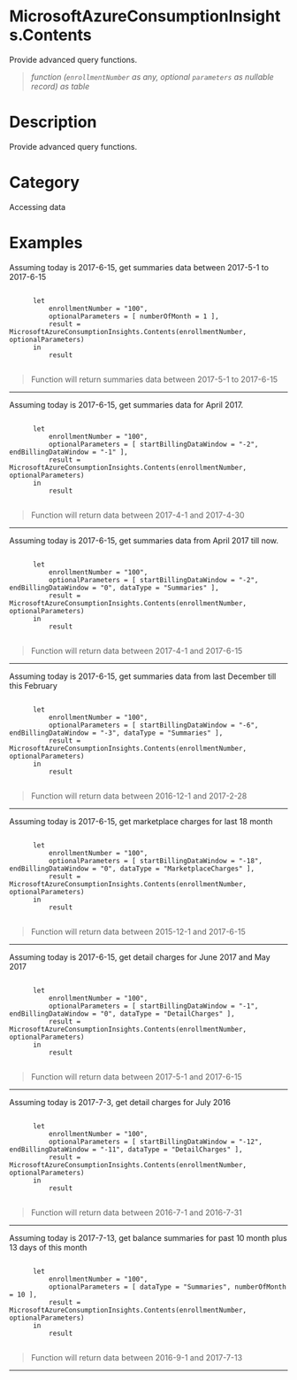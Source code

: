 # MicrosoftAzureConsumptionInsights.Contents
Provide advanced query functions.
> _function (<code>enrollmentNumber</code> as any, optional <code>parameters</code> as nullable record) as table_

# Description 
Provide advanced query functions.
# Category 
Accessing data
# Examples 
Assuming today is 2017-6-15, get summaries data between 2017-5-1 to 2017-6-15
```

      let    
          enrollmentNumber = "100",
          optionalParameters = [ numberOfMonth = 1 ],
          result = MicrosoftAzureConsumptionInsights.Contents(enrollmentNumber, optionalParameters)   
      in     
          result
    
```
> Function will return summaries data between 2017-5-1 to 2017-6-15
***
Assuming today is 2017-6-15, get summaries data for April 2017.
```

      let    
          enrollmentNumber = "100",
          optionalParameters = [ startBillingDataWindow = "-2", endBillingDataWindow = "-1" ],
          result = MicrosoftAzureConsumptionInsights.Contents(enrollmentNumber, optionalParameters)   
      in     
          result
    
```
> Function will return data between 2017-4-1 and 2017-4-30
***
Assuming today is 2017-6-15, get summaries data from April 2017 till now.
```

      let    
          enrollmentNumber = "100",
          optionalParameters = [ startBillingDataWindow = "-2", endBillingDataWindow = "0", dataType = "Summaries" ],
          result = MicrosoftAzureConsumptionInsights.Contents(enrollmentNumber, optionalParameters)   
      in     
          result
    
```
> Function will return data between 2017-4-1 and 2017-6-15
***
Assuming today is 2017-6-15, get summaries data from last December till this February 
```

      let    
          enrollmentNumber = "100",
          optionalParameters = [ startBillingDataWindow = "-6", endBillingDataWindow = "-3", dataType = "Summaries" ],
          result = MicrosoftAzureConsumptionInsights.Contents(enrollmentNumber, optionalParameters)
      in     
          result
    
```
> Function will return data between 2016-12-1 and 2017-2-28
***
Assuming today is 2017-6-15, get marketplace charges for last 18 month
```

      let    
          enrollmentNumber = "100",
          optionalParameters = [ startBillingDataWindow = "-18", endBillingDataWindow = "0", dataType = "MarketplaceCharges" ],
          result = MicrosoftAzureConsumptionInsights.Contents(enrollmentNumber, optionalParameters)   
      in     
          result
    
```
> Function will return data between 2015-12-1 and 2017-6-15
***
Assuming today is 2017-6-15, get detail charges for June 2017 and May 2017
```

      let    
          enrollmentNumber = "100",
          optionalParameters = [ startBillingDataWindow = "-1", endBillingDataWindow = "0", dataType = "DetailCharges" ],
          result = MicrosoftAzureConsumptionInsights.Contents(enrollmentNumber, optionalParameters)   
      in     
          result
    
```
> Function will return data between 2017-5-1 and 2017-6-15
***
Assuming today is 2017-7-3, get detail charges for July 2016
```

      let  
          enrollmentNumber = "100",
          optionalParameters = [ startBillingDataWindow = "-12", endBillingDataWindow = "-11", dataType = "DetailCharges" ],
          result = MicrosoftAzureConsumptionInsights.Contents(enrollmentNumber, optionalParameters)    
      in     
          result
    
```
> Function will return data between 2016-7-1 and 2016-7-31
***
Assuming today is 2017-7-13, get balance summaries for past 10 month plus 13 days of this month
```

      let  
          enrollmentNumber = "100",
          optionalParameters = [ dataType = "Summaries", numberOfMonth = 10 ],
          result = MicrosoftAzureConsumptionInsights.Contents(enrollmentNumber, optionalParameters)    
      in     
          result
    
```
> Function will return data between 2016-9-1 and 2017-7-13
***
